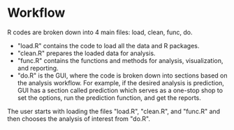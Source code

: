 Workflow
======
R codes are broken down into 4 main files: load, clean, func, do.
- "load.R" contains the code to load all the data and R packages.
- "clean.R" prepares the loaded data for analysis. 
- "func.R" contains the functions and methods for analysis, visualization, and reporting.
- "do.R" is the GUI, where the code is broken down into sections based on the analysis workflow. For example, if the desired analysis is prediction, GUI has a section called prediction which serves as a one-stop shop to set the options, run the prediction function, and get the reports.

The user starts with loading the files "load.R", "clean.R", and "func.R" and then chooses the analysis of interest from "do.R".

